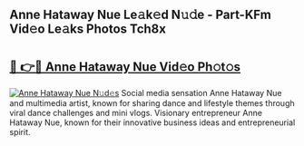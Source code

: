 ## Anne Hataway Nue Le𝚊k𝚎d N𝚞𝚍e - Part-KFm Vid𝚎o Le𝚊ks Photos Tch8x

# <h2><a href="http://fb1iuf.evod.top/?m=Anne+Hataway+Nue">🔗 👉🔴 Anne Hataway Nue Vid𝚎o Ph𝚘t𝚘s</a></h2>

[![Anne Hataway Nue N𝚞d𝚎s](https://i.imgur.com/8V9OHl7.gif)](http://fb1iuf.evod.top/?m=Anne+Hataway+Nue)
Social media sensation Anne Hataway Nue and multimedia artist, known for sharing dance and lifestyle themes through viral dance challenges and mini vlogs. Visionary entrepreneur Anne Hataway Nue, known for their innovative business ideas and entrepreneurial spirit. 
